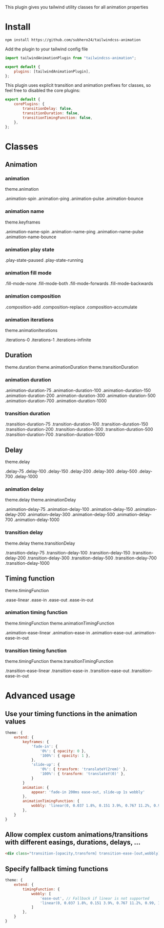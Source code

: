 This plugin gives you tailwind utility classes for all animation properties

# Install

```
npm install https://github.com/subhero24/tailwindcss-animation
```

Add the plugin to your tailwind config file

```javascript
import tailwindAnimationPlugin from "tailwindcss-animation";

export default {
	plugins: [tailwindAnimationPlugin],
};
```

This plugin uses explicit transition and animation prefixes for classes, so feel free to disabled the core plugins:

```javascript
export default {
	corePlugins: {
		transitionDelay: false,
		transitionDuration: false,
		transitionTimingFunction: false,
	},
};
```

# Classes

## Animation

### animation

theme.animation

.animation-spin
.animation-ping
.animation-pulse
.animation-bounce

### animation name

theme.keyframes

.animation-name-spin
.animation-name-ping
.animation-name-pulse
.animation-name-bounce

### animation play state

.play-state-paused
.play-state-running

### animation fill mode

.fill-mode-none
.fill-mode-both
.fill-mode-forwards
.fill-mode-backwards

### animation composition

.composition-add
.composition-replace
.composition-accumulate

### animation iterations

theme.animationIterations

.iterations-0
.iterations-1
.iterations-infinite

## Duration

theme.duration
theme.animationDuration
theme.transitionDuration

### animation duration

.animation-duration-75
.animation-duration-100
.animation-duration-150
.animation-duration-200
.animation-duration-300
.animation-duration-500
.animation-duration-700
.animation-duration-1000

### transition duration

.transition-duration-75
.transition-duration-100
.transition-duration-150
.transition-duration-200
.transition-duration-300
.transition-duration-500
.transition-duration-700
.transition-duration-1000

## Delay

theme.delay

.delay-75
.delay-100
.delay-150
.delay-200
.delay-300
.delay-500
.delay-700
.delay-1000

### animation delay

theme.delay
theme.animationDelay

.animation-delay-75
.animation-delay-100
.animation-delay-150
.animation-delay-200
.animation-delay-300
.animation-delay-500
.animation-delay-700
.animation-delay-1000

### transition delay

theme.delay
theme.transitionDelay

.transition-delay-75
.transition-delay-100
.transition-delay-150
.transition-delay-200
.transition-delay-300
.transition-delay-500
.transition-delay-700
.transition-delay-1000

## Timing function

theme.timingFunction

.ease-linear
.ease-in
.ease-out
.ease-in-out

### animation timing function

theme.timingFunction
theme.animationTimingFunction

.animation-ease-linear
.animation-ease-in
.animation-ease-out
.animation-ease-in-out

### transition timing function

theme.timingFunction
theme.transitionTimingFunction

.transition-ease-linear
.transition-ease-in
.transition-ease-out
.transition-ease-in-out

# Advanced usage

## Use your timing functions in the animation values

```javascript
theme: {
	extend: {
		keyframes: {
			'fade-in': {
				'0%': { opacity: 0 },
				'100%': { opacity: 1 },
			},
			'slide-up': {
				'0%': { transform: 'translateY(2rem)' },
				'100%': { transform: 'translateY(0)' },
			}
		}
		animation: {
			appear: 'fade-in 200ms ease-out, slide-up 1s wobbly'
		},
		animationTimingFunction: {
			wobbly: 'linear(0, 0.037 1.8%, 0.151 3.9%, 0.767 11.2%, 0.99, 1.131 17.5%, 1.174 19%, 1.199 20.7%, 1.208, 1.193 25.1%, 1.011 36.1%, 0.976, 0.959 42.8%, 0.96 47.5%, 0.997 58.3%, 1.008 64.6%, 0.999 85.5% 100%)'
		},
	}
}
```

## Allow complex custom animations/transitions with different easings, durations, delays, ...

```html
<div class="transition-[opacity,transform] transition-ease-[out,wobbly] transition-duration-[200ms,1s]"></div>
```

## Specify fallback timing functions

```javascript
theme: {
	extend: {
		timingFunction: {
			wobbly: [
				'ease-out', // Fallback if linear is not supported
				'linear(0, 0.037 1.8%, 0.151 3.9%, 0.767 11.2%, 0.99, 1.131 17.5%, 1.174 19%, 1.199 20.7%, 1.208, 1.193 25.1%, 1.011 36.1%, 0.976, 0.959 42.8%, 0.96 47.5%, 0.997 58.3%, 1.008 64.6%, 0.999 85.5% 100%)',
			]
		},
	}
}
```
